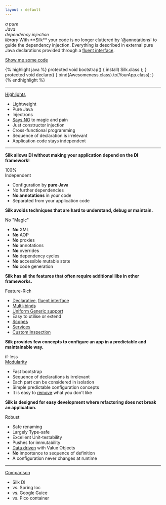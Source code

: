 ```yaml
---
layout : default
---
```


<tour>
<em>a pure<br/>Java<br/>dependency injection</br> library</em>
</tour>

<abstract>
With **Silk** your code is no longer cluttered by <s>`@annotations`</s> to guide the dependency injection. 
Everything is described in external pure Java declarations provided through a <a href="/userguide/binds.html#binder">fluent interface</a>.
</abstract>

<a class="next" href="userguide/snippets.html"><span class="fa fa-reorder"> </span> Show me some code</a>

{% highlight java %}
protected void bootstrap() {
	install( Silk.class );
}
protected void declare() {
	bind(Awesomeness.class).to(YourApp.class);
}
{% endhighlight %}

----

<div class="icon"><span class="fa fa-lightbulb-o"></span><a href="highlights.html">Highlights</a></div>

- Lightweight
- Pure Java
- Injectrons
- <a href="/help/harmful.html">Says NO</a> to magic and pain
- Just constructor injection
- Cross-functional programming
- Sequence of declaration is irrelevant
- Application code stays independent

----

<b class="bullet">Silk allows DI without making your application depend on the DI framework!</b>
<div class="icon"><span class="fa fa-check"></span>100%<br/>Independent</div>

- Configuration by **pure Java**
- No further dependencies
- **No annotations** in your code
- Separated from your application code

<b class="bullet">Silk avoids techniques that are hard to understand, debug or maintain.</b>
<div class="icon"><span class="fa fa-magic"></span><span class="fa fa-ban" style="font-size:42px; color: #b43639;"></span>No "Magic"</div>

-  <b>No</b> XML
-  <b>No</b> AOP
-  <b>No</b> proxies
-  <b>No</b> annotations
-  <b>No</b> overrides
-  <b>No</b> dependency cycles
-  <b>No</b> accessible mutable state
-  <b>No</b> code generation


<b class="bullet">Silk has all the features that often require additional libs in other frameworks.</b>
<div class="icon"><span class="fa fa-gift"></span>Feature-Rich</div>

- <a href="userguide/binds.html">Declarative</a>, <a href="userguide/binds.html#binder">fluent interface</a></span>
- <a href="userguide/binds.html#multi">Multi-binds</a></span>
- <a href="userguide/intro.html#data">Uniform Generic support</a>
- Easy to utilise or extend
- <a href="userguide/scopes.html">Scopes</a>
- <a href="userguide/services.html">Services</a>
- <a href="userguide/binds.html#inspect">Custom Inspection</a>


<b class="bullet">Silk provides few concepts to configure an app in a predictable and maintainable way.</b>
<div class="icon"><span class="fa fa-cubes"></span>if-less<br/><a href="userguide/modularity.html">Modularity</a></div>

- Fast bootstrap
- Sequence of declarations is irrelevant 
- Each part can be considered in isolation
- Simple predictable configuration concepts
- It is easy to <a href="userguide/modularity.html#uninstall">remove</a> what you don't like

<b class="bullet">Silk is designed for easy development where refactoring does not break an application.</b>
<div class="icon"><span class="fa fa-life-saver"></span>Robust</div>

- Safe renaming
- Largely Type-safe
- Excellent Unit-testability 
- Pushes for immutability
- <a href="userguide/data.html">Data driven</a> with Value Objects
- <b>No</b> importance to sequence of definition
- A configuration never changes at runtime

----

<div class="icon"><span class="fa fa-tachometer"></span><a href="help/comparison.html">Comparison</a></div>

- Silk DI
- vs. Spring Ioc
- vs. Google Guice
- vs. Pico container


<br/>
<br/>
